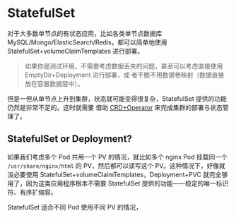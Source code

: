 # StatefulSet

对于大多数单节点的有状态应用，比如各类单节点数据库 MySQL/Mongo/ElasticSearch/Redis，都可以简单地使用
StatefulSet+volumeClaimTemplates 进行部署。

> 如果你是测试环境，不需要考虑数据丢失的问题，甚至可以考虑直接使用 EmptyDir+Deployment 进行部署，或
> 者干脆不用数据卷映射（数据直接放在容器数据层中）。

但是一但从单节点上升到集群，状态就可能变得很复杂，StatefulSet 提供的功能仍然是非常不足的。这时就需要
借助 [CRD+Operator](../crd+operator%20-%20stateful%20app/README.md) 来完成集群的部署与状态管理了。

## StatefulSet or Deployment?

如果我们考虑多个 Pod 共用一个 PV 的情况，就比如多个 nginx Pod 挂载同一个 `/usr/share/nginx/html` 的
PV，然后都可以读写这个 PV。这种情况下，好像就没必要使用
StatefulSet+volumeClaimTemplates，Deployment+PVC 就完全够用了，因为这类应用程序根本不需要
StatefulSet 提供的功能——稳定的唯一标识符、有序扩缩容。

StatefulSet 适合不同 Pod 使用不同 PV 的情况，
